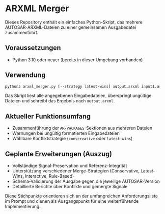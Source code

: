 # ARXML Merger

Dieses Repository enthält ein einfaches Python-Skript, das mehrere AUTOSAR-ARXML-Dateien zu einer gemeinsamen Ausgabedatei zusammenführt.

## Voraussetzungen
* Python 3.10 oder neuer (bereits in dieser Umgebung vorhanden)

## Verwendung
```bash
python3 arxml_merger.py [--strategy latest-wins] output.arxml input1.arxml input2.arxml [...]
```
Das Skript liest alle angegebenen Eingabedateien, überspringt ungültige
Dateien und schreibt das Ergebnis nach `output.arxml`.

## Aktueller Funktionsumfang
* Zusammenführung der `AR-PACKAGES`-Sektionen aus mehreren Dateien
* Warnungen bei ungültig formatierten Eingabedateien
* Wählbare Konfliktstrategie (`conservative` oder `latest-wins`)

## Geplante Erweiterungen (Auszug)
* Vollständige Signal-Preservation und Referenz-Integrität
* Unterstützung verschiedener Merge-Strategien (Conservative, Latest-Wins,
  Interactive, Rule-Based)
* Schema-Validierung der Ausgabe gegen die jeweilige AUTOSAR-Version
* Detaillierte Berichte über Konflikte und gemergte Signale

Diese Stichpunkte orientieren sich an der umfangreichen
Anforderungsliste im Prompt und dienen als Ausgangspunkt für eine
weiterführende Implementierung.
